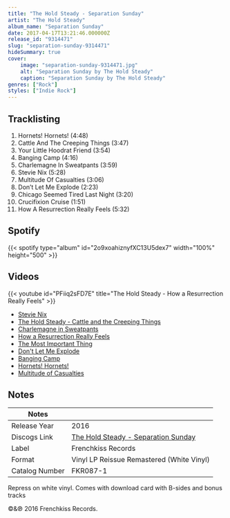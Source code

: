```yaml
---
title: "The Hold Steady - Separation Sunday"
artist: "The Hold Steady"
album_name: "Separation Sunday"
date: 2017-04-17T13:21:46.000000Z
release_id: "9314471"
slug: "separation-sunday-9314471"
hideSummary: true
cover:
    image: "separation-sunday-9314471.jpg"
    alt: "Separation Sunday by The Hold Steady"
    caption: "Separation Sunday by The Hold Steady"
genres: ["Rock"]
styles: ["Indie Rock"]
---
```


## Tracklisting
1. Hornets! Hornets! (4:48)
2. Cattle And The Creeping Things  (3:47)
3. Your Little Hoodrat Friend (3:54)
4. Banging Camp  (4:16)
5. Charlemagne In Sweatpants (3:59)
6. Stevie Nix (5:28)
7. Multitude Of Casualties (3:06)
8. Don’t Let Me Explode (2:23)
9. Chicago Seemed Tired Last Night (3:20)
10. Crucifixion Cruise (1:51)
11. How A Resurrection Really Feels (5:32)


## Spotify
{{< spotify type="album" id="2o9xoahiznyfXC13U5dex7" width="100%" height="500" >}}



## Videos
{{< youtube id="PFiiq2sFD7E" title="The Hold Steady - How a Resurrection Really Feels" >}}
- [Stevie Nix](https://www.youtube.com/watch?v=IapupJ1gf9I)
- [The Hold Steady - Cattle and the Creeping Things](https://www.youtube.com/watch?v=vH73KPV11hE)
- [Charlemagne in Sweatpants](https://www.youtube.com/watch?v=a1Garm5R3nU)
- [How a Resurrection Really Feels](https://www.youtube.com/watch?v=OYI4Xj-l1rk)
- [The Most Important Thing](https://www.youtube.com/watch?v=Df29NhNhANA)
- [Don't Let Me Explode](https://www.youtube.com/watch?v=94PUqP4yVzc)
- [Banging Camp](https://www.youtube.com/watch?v=Ie-_fcvmfrM)
- [Hornets! Hornets!](https://www.youtube.com/watch?v=zi9FCw5FK60)
- [Multitude of Casualties](https://www.youtube.com/watch?v=Q9WQoOBrq_g)

## Notes
| Notes          |             |
| ---------------| ----------- |
| Release Year   | 2016 |
| Discogs Link   | [The Hold Steady - Separation Sunday](https://www.discogs.com/release/9314471-The-Hold-Steady-Separation-Sunday) |
| Label          | Frenchkiss Records |
| Format         | Vinyl LP Reissue Remastered (White Vinyl) |
| Catalog Number | FKR087-1 |

Repress on white vinyl. Comes with download card with B-sides and bonus tracks

©&℗ 2016 Frenchkiss Records. 
